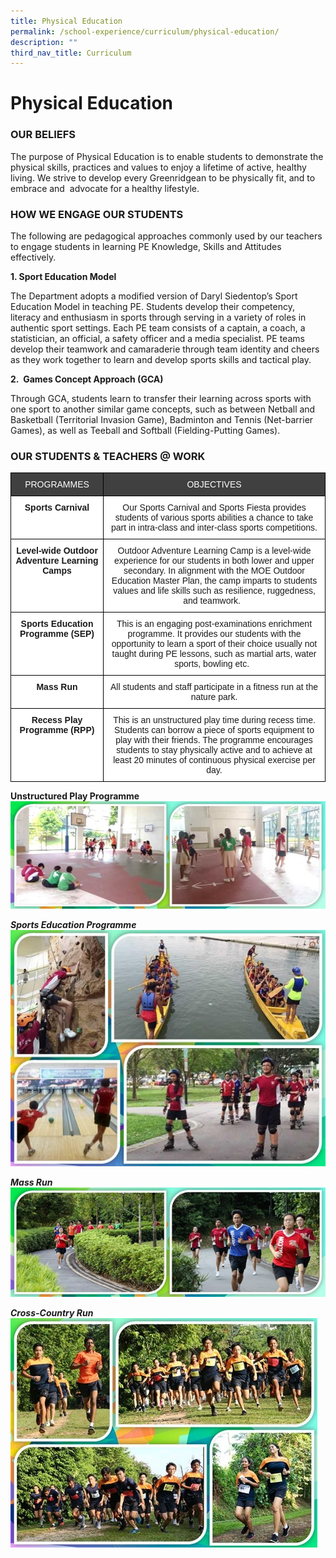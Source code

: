 ```yaml
---
title: Physical Education
permalink: /school-experience/curriculum/physical-education/
description: ""
third_nav_title: Curriculum
---
```

# **Physical Education**

### OUR BELIEFS

The purpose of Physical Education is to enable students to demonstrate the physical skills, practices and values to enjoy a lifetime of active, healthy living. We strive to develop every Greenridgean to be physically fit, and to embrace and  advocate for a healthy lifestyle.

### HOW WE ENGAGE OUR STUDENTS

The following are pedagogical approaches commonly used by our teachers to engage students in learning PE Knowledge, Skills and Attitudes effectively. 

**1\. Sport Education Model**  

The Department adopts a modified version of Daryl Siedentop’s Sport Education Model in teaching PE. Students develop their competency, literacy and enthusiasm in sports through serving in a variety of roles in authentic sport settings. Each PE team consists of a captain, a coach, a statistician, an official, a safety officer and a media specialist. PE teams develop their teamwork and camaraderie through team identity and cheers as they work together to learn and develop sports skills and tactical play. 

**2.  Games Concept Approach (GCA)**

Through GCA, students learn to transfer their learning across sports with one sport to another similar game concepts, such as between Netball and Basketball (Territorial Invasion Game), Badminton and Tennis (Net-barrier Games), as well as Teeball and Softball (Fielding-Putting Games).

### OUR STUDENTS & TEACHERS @ WORK

<table style="border-collapse:collapse;border-spacing:0" class="tg"><thead><tr><th style="background-color:#404040;border-color:#000000;border-style:solid;border-width:1px;color:#FFF;font-family:Arial, sans-serif;font-size:14px;font-weight:normal;overflow:hidden;padding:10px 5px;text-align:center;vertical-align:top;word-break:normal">PROGRAMMES</th><th style="background-color:#404040;border-color:#000000;border-style:solid;border-width:1px;color:#FFF;font-family:Arial, sans-serif;font-size:14px;font-weight:normal;overflow:hidden;padding:10px 5px;text-align:center;vertical-align:top;word-break:normal">OBJECTIVES</th></tr></thead><tbody><tr><td style="background-color:#FFF;border-color:#000000;border-style:solid;border-width:1px;font-family:Arial, sans-serif;font-size:14px;font-weight:bold;overflow:hidden;padding:10px 5px;text-align:center;vertical-align:top;word-break:normal">Sports Carnival</td><td style="background-color:#FFF;border-color:#000000;border-style:solid;border-width:1px;font-family:Arial, sans-serif;font-size:14px;overflow:hidden;padding:10px 5px;text-align:center;vertical-align:top;word-break:normal"><span style="font-style:normal">Our Sports Carnival and Sports Fiesta provides students of various sports abilities a chance to take part in intra-class and inter-class sports competitions.</span></td></tr><tr><td style="background-color:#FFF;border-color:#000000;border-style:solid;border-width:1px;font-family:Arial, sans-serif;font-size:14px;font-weight:bold;overflow:hidden;padding:10px 5px;text-align:center;vertical-align:top;word-break:normal">Level-wide Outdoor Adventure Learning Camps</td><td style="background-color:#FFF;border-color:#000000;border-style:solid;border-width:1px;font-family:Arial, sans-serif;font-size:14px;overflow:hidden;padding:10px 5px;text-align:center;vertical-align:top;word-break:normal"><span style="font-style:normal">Outdoor Adventure Learning Camp is a level-wide experience for our students in both lower and upper secondary. In alignment with the MOE Outdoor Education Master Plan, the camp imparts to students values and life skills such as resilience, ruggedness, and teamwork.&nbsp;&nbsp;</span></td></tr><tr><td style="background-color:#FFF;border-color:#000000;border-style:solid;border-width:1px;font-family:Arial, sans-serif;font-size:14px;font-weight:bold;overflow:hidden;padding:10px 5px;text-align:center;vertical-align:top;word-break:normal">Sports Education Programme (SEP)</td><td style="background-color:#FFF;border-color:#000000;border-style:solid;border-width:1px;font-family:Arial, sans-serif;font-size:14px;overflow:hidden;padding:10px 5px;text-align:center;vertical-align:top;word-break:normal"><span style="font-style:normal">This is an engaging post-examinations enrichment programme. It provides our students with the opportunity to learn a sport of their choice usually not taught during PE lessons, such as martial arts, water sports, bowling etc.&nbsp;&nbsp;</span></td></tr><tr><td style="background-color:#FFF;border-color:#000000;border-style:solid;border-width:1px;font-family:Arial, sans-serif;font-size:14px;font-weight:bold;overflow:hidden;padding:10px 5px;text-align:center;vertical-align:top;word-break:normal">Mass Run</td><td style="background-color:#FFF;border-color:#000000;border-style:solid;border-width:1px;font-family:Arial, sans-serif;font-size:14px;overflow:hidden;padding:10px 5px;text-align:center;vertical-align:top;word-break:normal"><span style="font-style:normal">All students and staff participate in a fitness run at the nature park. </span></td></tr><tr><td style="background-color:#FFF;border-color:#000000;border-style:solid;border-width:1px;font-family:Arial, sans-serif;font-size:14px;font-weight:bold;overflow:hidden;padding:10px 5px;text-align:center;vertical-align:top;word-break:normal">Recess Play Programme (RPP)</td><td style="background-color:#FFF;border-color:#000000;border-style:solid;border-width:1px;font-family:Arial, sans-serif;font-size:14px;overflow:hidden;padding:10px 5px;text-align:center;vertical-align:top;word-break:normal"><span style="font-style:normal">This is an unstructured play time during recess time. Students can borrow a piece of sports equipment to play with their friends. The programme encourages students to stay physically active and to achieve at least 20 minutes of continuous physical exercise per day.</span></td></tr></tbody></table>





**Unstructured Play Programme**
![](/images/PE2.jpg)

**_Sports Education Programme_**
![](/images/PE1.jpg)


**_Mass Run_**
![](/images/PE3.jpg)

**_Cross-Country Run_**
![](/images/PE4.jpg)

